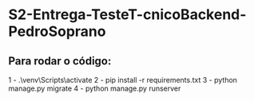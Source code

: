 # S2-Entrega-TesteT-cnicoBackend-PedroSoprano

## Para rodar o código:

1 - .\venv\Scripts\activate
2 - pip install -r requirements.txt
3 - python manage.py migrate
4 - python manage.py runserver
